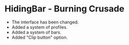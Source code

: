 # HidingBar - Burning Crusade

* The interface has been changed.
* Added a system of profiles.
* Added a system of bars.
* Added "Clip button" option.